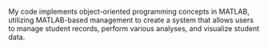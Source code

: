 My code implements object-oriented programming concepts in MATLAB, utilizing MATLAB-based management to create a system that allows users to manage student records, perform various analyses, and visualize student data.
